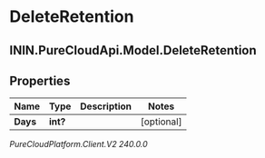 # DeleteRetention

## ININ.PureCloudApi.Model.DeleteRetention

## Properties

|Name | Type | Description | Notes|
|------------ | ------------- | ------------- | -------------|
| **Days** | **int?** |  | [optional] |



_PureCloudPlatform.Client.V2 240.0.0_
